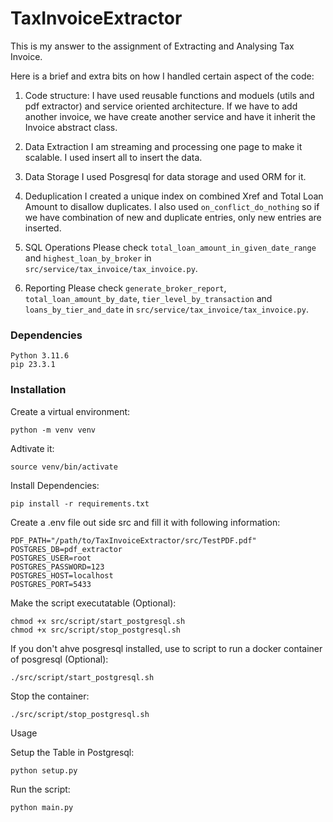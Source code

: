 # TaxInvoiceExtractor

This is my answer to the assignment of Extracting and Analysing Tax Invoice.

Here is a brief and extra bits on how I handled certain aspect of the code:
1. Code structure:
I have used reusable functions and moduels (utils and pdf extractor) and service oriented architecture. If we have to add another invoice, we have create another service and have it inherit the Invoice abstract class.

2. Data Extraction
I am streaming and processing one page to make it scalable. I used insert all to insert the data.

3. Data Storage
I used Posgresql for data storage and used ORM for it.

4. Deduplication
I created a unique index on combined Xref and Total Loan Amount to disallow duplicates. I also used `on_conflict_do_nothing` so if we have combination of new and duplicate entries, only new entries are inserted.

5. SQL Operations
Please check `total_loan_amount_in_given_date_range` and `highest_loan_by_broker` in `src/service/tax_invoice/tax_invoice.py`.

6. Reporting
Please check `generate_broker_report`, `total_loan_amount_by_date`, `tier_level_by_transaction` and `loans_by_tier_and_date` in `src/service/tax_invoice/tax_invoice.py`.


### Dependencies

```
Python 3.11.6
pip 23.3.1
```

### Installation

Create a virtual environment:
```
python -m venv venv
```

Adtivate it:
```
source venv/bin/activate
```

Install Dependencies:
```
pip install -r requirements.txt
```

Create a .env file out side src and fill it with following information:
```
PDF_PATH="/path/to/TaxInvoiceExtractor/src/TestPDF.pdf"
POSTGRES_DB=pdf_extractor
POSTGRES_USER=root
POSTGRES_PASSWORD=123
POSTGRES_HOST=localhost
POSTGRES_PORT=5433

```

Make the script executatable (Optional):
```
chmod +x src/script/start_postgresql.sh
chmod +x src/script/stop_postgresql.sh
```

If you don't ahve posgresql installed, use to script to run a docker container of posgresql (Optional):
```
./src/script/start_postgresql.sh
```

Stop the container:
```
./src/script/stop_postgresql.sh
```

Usage

Setup the Table in Postgresql:
```
python setup.py
```

Run the script:
```
python main.py
```
